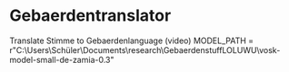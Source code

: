 # Gebaerdentranslator
Translate Stimme to Gebaerdenlanguage (video) 
MODEL_PATH = r"C:\Users\Schüler\Documents\research\GebaerdenstuffLOLUWU\vosk-model-small-de-zamia-0.3"
